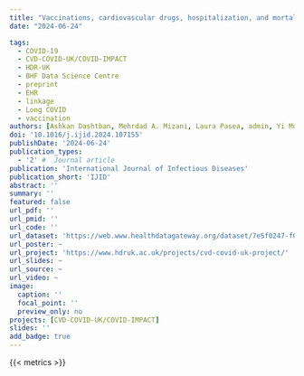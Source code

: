 ```yaml
---
title: "Vaccinations, cardiovascular drugs, hospitalization, and mortality in COVID-19 and Long COVID"
date: "2024-06-24"

tags:
  - COVID-19
  - CVD-COVID-UK/COVID-IMPACT
  - HDR-UK
  - BHF Data Science Centre
  - preprint
  - EHR
  - linkage
  - Long COVID
  - vaccination
authors: [Ashkan Dashtban, Mehrdad A. Mizani, Laura Pasea, admin, Yi Mu, Nazrul Islam, Sarah Rafferty, Charlotte Warren-Gash, Spiros Denaxas, Kim Horstmanshof, Evangelos Kontopantelis, Steffen Petersen, Cathie Sudlow, Kamlesh Khunti, Amitava Banerjee, on behalf of the CVD-COVID-UK Consortium]
doi: '10.1016/j.ijid.2024.107155'
publishDate: '2024-06-24'
publication_types:
  - '2' #  Journal article
publication: 'International Journal of Infectious Diseases'
publication_short: 'IJID'
abstract: ''
summary: ''
featured: false
url_pdf: ''
url_pmid: ''
url_code: ''
url_dataset: 'https://web.www.healthdatagateway.org/dataset/7e5f0247-f033-4f98-aed3-3d7422b9dc6d'
url_poster: ~
url_project: 'https://www.hdruk.ac.uk/projects/cvd-covid-uk-project/'
url_slides: ~
url_source: ~
url_video: ~
image:
  caption: ''
  focal_point: ''
  preview_only: no
projects: [CVD-COVID-UK/COVID-IMPACT]
slides: ''
add_badge: true
---
```


{{< metrics >}}

